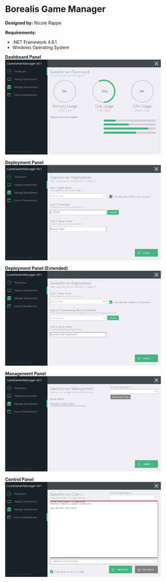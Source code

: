 # Borealis Game Manager #
**Designed by:** Nicole Rappe

**Requirements:**
* .NET Framework 4.6.1
* Windows Operating System

**Dashboard Panel**
![ScreenShot](Screenshots/Screenshot01.png)

**Deployment Panel**
![ScreenShot](Screenshots/Instance01.PNG)

**Deployment Panel (Extended)**
![ScreenShot](Screenshots/Instance02.PNG)

**Management Panel**
![ScreenShot](Screenshots/NewUpdateManagement.PNG)

**Control Panel**
![ScreenShot](Screenshots/Screenshot05.png)
